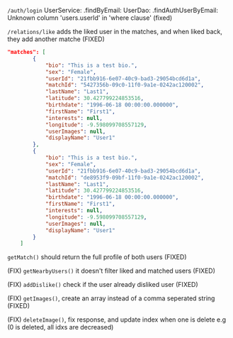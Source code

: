 `/auth/login`
UserService: .findByEmail: UserDao: .findAuthUserByEmail: Unknown column 'users.userId' in 'where clause' (fixed)

`/relations/like`
adds the liked user in the matches, and when liked back, they add another matche (FIXED)
```json
"matches": [
        {
            "bio": "This is a test bio.",
            "sex": "Female",
            "userId": "21fbb916-6e07-40c9-bad3-29054bcd6d1a",
            "matchId": "5427356b-09c0-11f0-9a1e-0242ac120002",
            "lastName": "Last1",
            "latitude": 30.427799224853516,
            "birthdate": "1996-06-18 00:00:00.000000",
            "firstName": "First1",
            "interests": null,
            "longitude": -9.598099708557129,
            "userImages": null,
            "displayName": "User1"
        },
        {
            "bio": "This is a test bio.",
            "sex": "Female",
            "userId": "21fbb916-6e07-40c9-bad3-29054bcd6d1a",
            "matchId": "de8953f9-09bf-11f0-9a1e-0242ac120002",
            "lastName": "Last1",
            "latitude": 30.427799224853516,
            "birthdate": "1996-06-18 00:00:00.000000",
            "firstName": "First1",
            "interests": null,
            "longitude": -9.598099708557129,
            "userImages": null,
            "displayName": "User1"
        }
    ]
```
`getMatch()` should return the full profile of both users (FIXED)

(FIX) `getNearbyUsers()` it doesn't filter liked and matched users (FIXED)

(FIX) `addDislike()` check if the user already disliked user (FIXED)

(FIX) `getImages()`, create an array instead of a comma seperated string (FIXED)

(FIX) `deleteImage()`, fix response, and update index when one is delete e.g (0 is deleted, all idxs are decreased)



